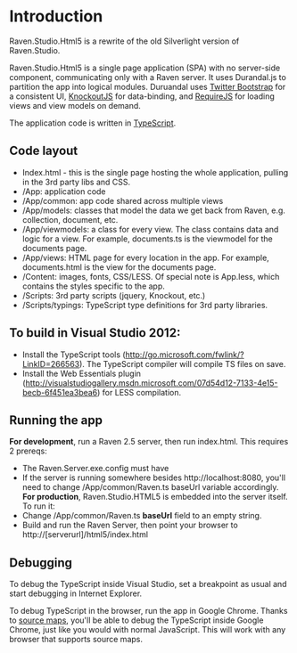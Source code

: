 # Introduction

Raven.Studio.Html5 is a rewrite of the old Silverlight version of Raven.Studio.

Raven.Studio.Html5 is a single page application (SPA) with no server-side component, communicating only with a Raven server. It uses Durandal.js to partition the app into logical modules. Duruandal uses <a href="http://getbootstrap.com">Twitter Bootstrap</a> for a consistent UI, <a href="http://knockoutjs.com">KnockoutJS</a> for data-binding, and <a href="http://requirejs.org">RequireJS</a> for loading views and view models on demand.

The application code is written in <a href="http://typescriptlang.org">TypeScript</a>.

## Code layout
-	Index.html - this is the single page hosting the whole application, pulling in the 3rd party libs and CSS.
-	/App: application code
-	/App/common: app code shared across multiple views
- /App/models: classes that model the data we get back from Raven, e.g. collection, document, etc.
-	/App/viewmodels: a class for every view. The class contains data and logic for a view. For example, documents.ts is the viewmodel for the documents page.
-	/App/views: HTML page for every location in the app. For example, documents.html is the view for the documents page.
-	/Content: images, fonts, CSS/LESS. Of special note is App.less, which contains the styles specific to the app.
-	/Scripts: 3rd party scripts (jquery, Knockout, etc.)
-	/Scripts/typings: TypeScript type definitions for 3rd party libraries.

## To build in Visual Studio 2012:
-	Install the TypeScript tools (http://go.microsoft.com/fwlink/?LinkID=266563). The TypeScript compiler will compile TS files on save.
-	Install the Web Essentials plugin (http://visualstudiogallery.msdn.microsoft.com/07d54d12-7133-4e15-becb-6f451ea3bea6) for LESS compilation.

## Running the app
<b>For development</b>, run a Raven 2.5 server, then run index.html. This requires 2 prereqs:
- The Raven.Server.exe.config must have <add key="Raven/AccessControlAllowOrigin" value="*" />
- If the server is running somewhere besides http://localhost:8080, you'll need to change /App/common/Raven.ts baseUrl variable accordingly.
<b>For production</b>, Raven.Studio.HTML5 is embedded into the server itself. To run it:
- Change /App/common/Raven.ts <b>baseUrl</b> field to an empty string.
- Build and run the Raven Server, then point your browser to http://[serverurl]/html5/index.html


## Debugging
To debug the TypeScript inside Visual Studio, set a breakpoint as usual and start debugging in Internet Explorer.

To debug TypeScript in the browser, run the app in Google Chrome. Thanks to <a href="http://www.aaron-powell.com/posts/2012-10-03-typescript-source-maps.html">source maps</a>, you'll be able to debug the TypeScript inside Google Chrome, just like you would with normal JavaScript. This will work with any browser that supports source maps.
